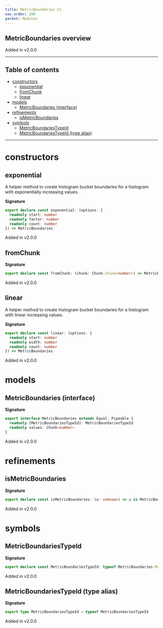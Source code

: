 ```yaml
---
title: MetricBoundaries.ts
nav_order: 200
parent: Modules
---
```


## MetricBoundaries overview

Added in v2.0.0

---

<h2 class="text-delta">Table of contents</h2>

- [constructors](#constructors)
  - [exponential](#exponential)
  - [fromChunk](#fromchunk)
  - [linear](#linear)
- [models](#models)
  - [MetricBoundaries (interface)](#metricboundaries-interface)
- [refinements](#refinements)
  - [isMetricBoundaries](#ismetricboundaries)
- [symbols](#symbols)
  - [MetricBoundariesTypeId](#metricboundariestypeid)
  - [MetricBoundariesTypeId (type alias)](#metricboundariestypeid-type-alias)

---

# constructors

## exponential

A helper method to create histogram bucket boundaries for a histogram
with exponentially increasing values.

**Signature**

```ts
export declare const exponential: (options: {
  readonly start: number
  readonly factor: number
  readonly count: number
}) => MetricBoundaries
```

Added in v2.0.0

## fromChunk

**Signature**

```ts
export declare const fromChunk: (chunk: Chunk.Chunk<number>) => MetricBoundaries
```

Added in v2.0.0

## linear

A helper method to create histogram bucket boundaries for a histogram
with linear increasing values.

**Signature**

```ts
export declare const linear: (options: {
  readonly start: number
  readonly width: number
  readonly count: number
}) => MetricBoundaries
```

Added in v2.0.0

# models

## MetricBoundaries (interface)

**Signature**

```ts
export interface MetricBoundaries extends Equal, Pipeable {
  readonly [MetricBoundariesTypeId]: MetricBoundariesTypeId
  readonly values: Chunk<number>
}
```

Added in v2.0.0

# refinements

## isMetricBoundaries

**Signature**

```ts
export declare const isMetricBoundaries: (u: unknown) => u is MetricBoundaries
```

Added in v2.0.0

# symbols

## MetricBoundariesTypeId

**Signature**

```ts
export declare const MetricBoundariesTypeId: typeof MetricBoundaries.MetricBoundariesTypeId
```

Added in v2.0.0

## MetricBoundariesTypeId (type alias)

**Signature**

```ts
export type MetricBoundariesTypeId = typeof MetricBoundariesTypeId
```

Added in v2.0.0
